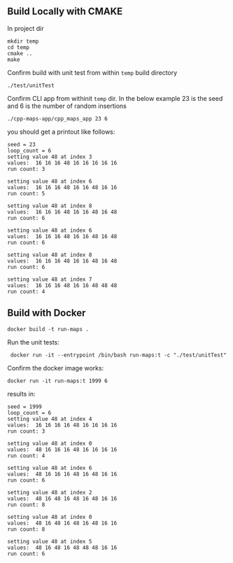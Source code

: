 ## Build Locally with CMAKE

In project dir 
```shell script
mkdir temp
cd temp
cmake ..
make
```

Confirm build with unit test from within `temp` build directory
```shell script
./test/unitTest
```

Confirm CLI app from withinit `temp` dir. In the below example 23 is the seed and 6 is the number of random insertions
```shell script
./cpp-maps-app/cpp_maps_app 23 6
```

you should get a printout like follows:
```shell script
seed = 23
loop_count = 6
setting value 48 at index 3
values:  16 16 16 48 16 16 16 16 16
run count: 3

setting value 48 at index 6
values:  16 16 16 48 16 16 48 16 16
run count: 5

setting value 48 at index 8
values:  16 16 16 48 16 16 48 16 48
run count: 6

setting value 48 at index 6
values:  16 16 16 48 16 16 48 16 48
run count: 6

setting value 48 at index 8
values:  16 16 16 48 16 16 48 16 48
run count: 6

setting value 48 at index 7
values:  16 16 16 48 16 16 48 48 48
run count: 4
```

## Build with Docker
```shell script
docker build -t run-maps .
```

Run the unit tests:
```shell script
 docker run -it --entrypoint /bin/bash run-maps:t -c "./test/unitTest"
```

Confirm the docker image works:
```shell script
docker run -it run-maps:t 1999 6
```

results in:
```shell script
seed = 1999
loop_count = 6
setting value 48 at index 4
values:  16 16 16 16 48 16 16 16 16
run count: 3

setting value 48 at index 0
values:  48 16 16 16 48 16 16 16 16
run count: 4

setting value 48 at index 6
values:  48 16 16 16 48 16 48 16 16
run count: 6

setting value 48 at index 2
values:  48 16 48 16 48 16 48 16 16
run count: 8

setting value 48 at index 0
values:  48 16 48 16 48 16 48 16 16
run count: 8

setting value 48 at index 5
values:  48 16 48 16 48 48 48 16 16
run count: 6
```